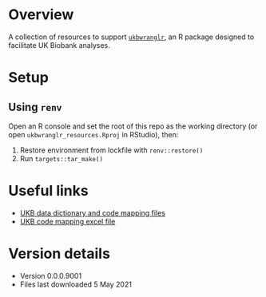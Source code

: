 # Overview

A collection of resources to support [`ukbwranglr`](https://rmgpanw.github.io/ukbwranglr/index.html), an R package designed to facilitate UK Biobank analyses.

# Setup

## Using `renv`

Open an R console and set the root of this repo as the working directory (or open `ukbwranglr_resources.Rproj` in RStudio), then:

1. Restore environment from lockfile with `renv::restore()`
2. Run `targets::tar_make()`

# Useful links

- [UKB data dictionary and code mapping files](https://biobank.ctsu.ox.ac.uk/crystal/exinfo.cgi?src=accessing_data_guide)
- [UKB code mapping excel file](https://biobank.ndph.ox.ac.uk/ukb/refer.cgi?id=592)

# Version details

- Version 0.0.0.9001
- Files last downloaded 5 May 2021

